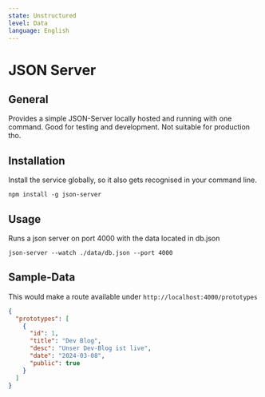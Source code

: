```yaml
---
state: Unstructured
level: Data
language: English
---
```

# JSON Server

## General
Provides a simple JSON-Server locally hosted and running with one command.
Good for testing and development. Not suitable for production tho.

## Installation
Install the service globally, so it also gets recognised in your command line.
```shell
npm install -g json-server
```
## Usage
Runs a json server on port 4000 with the data located in db.json
```shell
json-server --watch ./data/db.json --port 4000
```

## Sample-Data
This would make a route available under `http://localhost:4000/prototypes`
```json
{
  "prototypes": [
    {
      "id": 1,
      "title": "Dev Blog",
      "desc": "Unser Dev-Blog ist live",
      "date": "2024-03-08",
      "public": true
    }
  ]
}
```